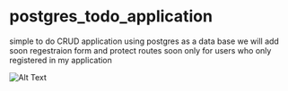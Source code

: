 # postgres_todo_application
simple to do CRUD application using postgres as a data base
we will add soon regestraion form and protect routes soon only for users who only registered in my application

![Alt Text](https://media.giphy.com/media/RdkKvEoDt345qBr4LL/giphy.gif)
